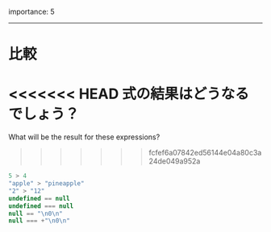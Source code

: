 importance: 5

---

# 比較

<<<<<<< HEAD
式の結果はどうなるでしょう？
=======
What will be the result for these expressions?
>>>>>>> fcfef6a07842ed56144e04a80c3a24de049a952a

```js no-beautify
5 > 4
"apple" > "pineapple"
"2" > "12"
undefined == null
undefined === null
null == "\n0\n"
null === +"\n0\n"
```
